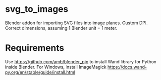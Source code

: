 # svg_to_images
Blender addon for importing SVG files into image planes. Custom DPI. Correct dimensions, assuming 1 Blender unit = 1 meter.

# Requirements
Use https://github.com/amb/blender_pip to install Wand library for Python inside Blender.
For Windows, install ImageMagick https://docs.wand-py.org/en/stable/guide/install.html
